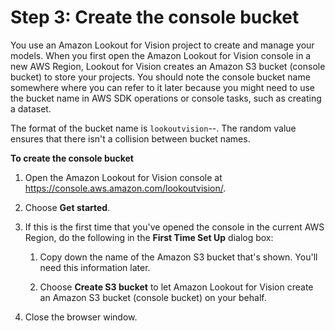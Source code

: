 # Step 3: Create the console bucket<a name="su-create-console-bucket"></a>

You use an Amazon Lookout for Vision project to create and manage your models\. When you first open the Amazon Lookout for Vision console in a new AWS Region, Lookout for Vision creates an Amazon S3 bucket \(console bucket\) to store your projects\. You should note the console bucket name somewhere where you can refer to it later because you might need to use the bucket name in AWS SDK operations or console tasks, such as creating a dataset\.

The format of the bucket name is `lookoutvision`\-*<region>*\-*<random value>*\. The random value ensures that there isn't a collision between bucket names\.

**To create the console bucket**

1. Open the Amazon Lookout for Vision console at [ https://console\.aws\.amazon\.com/lookoutvision/]( https://console.aws.amazon.com/lookoutvision/)\.

1. Choose **Get started**\.

1. If this is the first time that you've opened the console in the current AWS Region, do the following in the **First Time Set Up** dialog box:

   1. Copy down the name of the Amazon S3 bucket that's shown\. You'll need this information later\.

   1. Choose **Create S3 bucket** to let Amazon Lookout for Vision create an Amazon S3 bucket \(console bucket\) on your behalf\.

1. Close the browser window\.